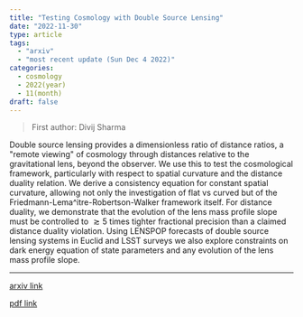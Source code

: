 ```yaml
---
title: "Testing Cosmology with Double Source Lensing"
date: "2022-11-30"
type: article
tags:
  - "arxiv"
  - "most recent update (Sun Dec 4 2022)"
categories:
  - cosmology
  - 2022(year)
  - 11(month)
draft: false
---
```


> First author: Divij Sharma

 Double source lensing provides a dimensionless ratio of distance ratios, a
"remote viewing" of cosmology through distances relative to the gravitational
lens, beyond the observer. We use this to test the cosmological framework,
particularly with respect to spatial curvature and the distance duality
relation. We derive a consistency equation for constant spatial curvature,
allowing not only the investigation of flat vs curved but of the
Friedmann-Lema\^itre-Robertson-Walker framework itself. For distance duality,
we demonstrate that the evolution of the lens mass profile slope must be
controlled to $\gtrsim5$ times tighter fractional precision than a claimed
distance duality violation. Using LENSPOP forecasts of double source lensing
systems in Euclid and LSST surveys we also explore constraints on dark energy
equation of state parameters and any evolution of the lens mass profile slope.

---
[arxiv link](http://arxiv.org/abs/2212.00055v1)

[pdf link](http://arxiv.org/pdf/2212.00055v1)